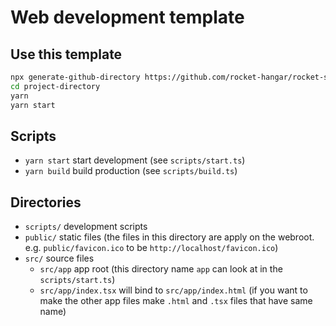 # Web development template

## Use this template

```sh
npx generate-github-directory https://github.com/rocket-hangar/rocket-scripts-templates/tree/master/templates/web project-directory
cd project-directory
yarn
yarn start
```

## Scripts

- `yarn start` start development (see `scripts/start.ts`)
- `yarn build` build production (see `scripts/build.ts`)

## Directories

- `scripts/` development scripts
- `public/` static files (the files in this directory are apply on the webroot. e.g. `public/favicon.ico` to be `http://localhost/favicon.ico`)
- `src/` source files
    - `src/app` app root (this directory name `app` can look at in the `scripts/start.ts`)
    - `src/app/index.tsx` will bind to `src/app/index.html` (if you want to make the other app files make `.html` and `.tsx` files that have same name)